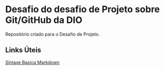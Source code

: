 # Desafio do desafio de Projeto sobre Git/GitHub da DIO
 Repositório criado para o Desafio de Projeto.
 
## Links Úteis
[Sintaxe Basica Markdown](https://www.markdownguide.org/basic-syntax/)
